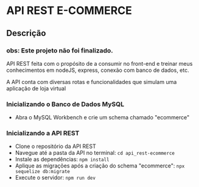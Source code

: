 # API REST E-COMMERCE

## Descrição

### obs: Este projeto não foi finalizado.

API REST feita com o propósito de a consumir no front-end e treinar meus conhecimentos em nodeJS, express, conexão com banco de dados, etc.

A API conta com diversas rotas e funcionalidades que simulam uma aplicação de loja virtual


### Inicializando o Banco de Dados MySQL

- Abra o MySQL Workbench e crie um schema chamado "ecommerce" 

### Inicializando a API REST

- Clone o repositório da API REST
- Navegue até a pasta da API no terminal: `cd api_rest-ecommerce`
- Instale as dependências: `npm install`
- Aplique as migrações após a criação do schema "ecommerce": `npx sequelize db:migrate`
- Execute o servidor: `npm run dev`
